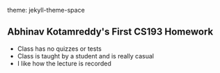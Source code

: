 theme: jekyll-theme-space
## Abhinav Kotamreddy's First CS193 Homework


- Class has no quizzes or tests 
- Class is taught by a student and is really casual
- I like how the lecture is recorded

